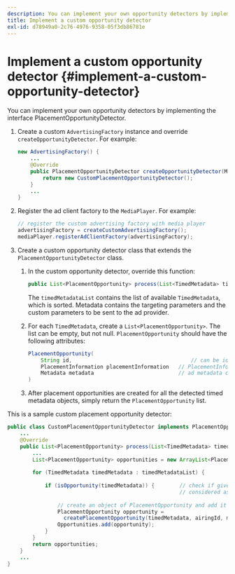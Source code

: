 ```yaml
---
description: You can implement your own opportunity detectors by implementing the interface PlacementOpportunityDetector.
title: Implement a custom opportunity detector
exl-id: d78949a0-2c76-4976-9358-05f3db86781e
---
```

# Implement a custom opportunity detector {#implement-a-custom-opportunity-detector}

You can implement your own opportunity detectors by implementing the interface PlacementOpportunityDetector.

1. Create a custom `AdvertisingFactory` instance and override `createOpportunityDetector`. For example:

   ```java
   new AdvertisingFactory() { 
       ... 
       @Override 
       public PlacementOpportunityDetector createOpportunityDetector(MediaPlayerItem item) { 
           return new CustomPlacementOpportunityDetector(); 
       } 
       ... 
   }
   ```

1. Register the ad client factory to the `MediaPlayer`. For example:

   ```java
   // register the custom advertising factory with media player 
   advertisingFactory = createCustomAdvertisingFactory(); 
   mediaPlayer.registerAdClientFactory(advertisingFactory);
   ```

1. Create a custom opportunity detector class that extends the `PlacementOpportunityDetector` class.
   1. In the custom opportunity detector, override this function:

      ```java   
      public List<PlacementOpportunity> process(List<TimedMetadata> timedMetadataList, Metadata metadata)
      ```   
   
      The `timedMetadataList` contains the list of available `TimedMetadata`, which is sorted. Metadata contains the targeting parameters and the custom parameters to be sent to the ad provider. 
   
   1. For each `TimedMetadata`, create a `List<PlacementOpportunity>`. The list can be empty, but not null. `PlacementOpportunity` should have the following attributes:

      ```java   
      PlacementOpportunity( 
          String id,                                      // can be id from timedMetadata 
          PlacementInformation placementInformation   // PlacementInformation object containing Type, time, duration 
          Metadata metadata                           // ad metadata containing targeting params sent to the ad provider 
      )
      ```

   1. After placement opportunities are created for all the detected timed metadata objects, simply return the `PlacementOpportunity` list.

This is a sample custom placement opportunity detector:

```java
public class CustomPlacementOpportunityDetector implements PlacementOpportunityDetector { 
    ... 
    @Override 
    public List<PlacementOpportunity> process(List<TimedMetadata> timedMetadataList, Metadata metadata) { 
        ... 
        List<PlacementOpportunity> opportunities = new ArrayList<PlacementOpportunity>(); 
 
        for (TimedMetadata timedMetadata : timedMetadataList) { 
 
            if (isOpportunity(timedMetadata)) {        // check if given timedMetadata should be  
                                                       // considered as an opportunity 
 
                // create an object of PlacementOpportunity and add it to the opportunities list 
                PlacementOpportunity opportunity =  
                  createPlacementOpportunity(timedMetadata, airingId, metadata); 
                Opportunities.add(opportunity); 
            } 
        } 
        return opportunities; 
    }    
    ... 
} 

```
